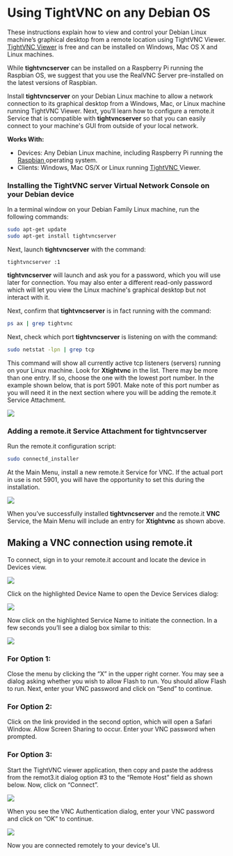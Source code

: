 # Using TightVNC on any Debian OS

These instructions explain how to view and control your Debian Linux machine’s graphical desktop from a remote location using TightVNC Viewer. [TightVNC Viewer](http://www.tightvnc.com/) is free and can be installed on Windows, Mac OS X and Linux machines.

While **tightvncserver** can be installed on a Raspberry Pi running the Raspbian OS, we suggest that you use the RealVNC Server pre-installed on the latest versions of Raspbian.

Install **tightvncserver** on your Debian Linux machine to allow a network connection to its graphical desktop from a Windows, Mac, or Linux machine running TightVNC Viewer.  Next, you’ll learn how to configure a remote.it Service that is compatible with **tightvncserver** so that you can easily connect to your machine's GUI from outside of your local network.

**Works With:**

* Devices: Any Debian Linux machine, including Raspberry Pi running the [Raspbian ](https://www.raspberrypi.org/downloads/)operating system.
* Clients: Windows, Mac OS/X or Linux running [TightVNC ](http://www.tightvnc.com/)Viewer.

### **Installing the TightVNC server Virtual Network Console on your Debian device**

In a terminal window on your Debian Family Linux machine, run the following commands:

```bash
sudo apt-get update
sudo apt-get install tightvncserver
```

Next, launch **tightvncserver** with the command:

```text
tightvncserver :1
```

**tightvncserver** will launch and ask you for a password, which you will use later for connection.  You may also enter a different read-only password which will let you view the Linux machine's graphical desktop but not interact with it.

Next, confirm that **tightvncserver** is in fact running with the command:

```bash
ps ax | grep tightvnc
```

Next, check which port **tightvncserver** is listening on with the command:

```bash
sudo netstat -lpn | grep tcp 
```

This command will show all currently active tcp listeners \(servers\) running on your Linux machine. Look for **Xtightvnc** in the list.  There may be more than one entry.  If so, choose the one with the lowest port number.  In the example shown below, that is port 5901.  Make note of this port number as you will need it in the next section where you will be adding the remote.it Service Attachment.

![](../../.gitbook/assets/image%20%2856%29.png)

### **Adding a remote.it Service Attachment for tightvncserver**

Run the remote.it configuration script:

```bash
sudo connectd_installer
```

At the Main Menu, install a new remote.it Service for VNC.  If the actual port in use is not 5901, you will have the opportunity to set this during the installation.

![](../../.gitbook/assets/image%20%28465%29.png)

When you’ve successfully installed **tightvncserver** and the remote.it **VNC** Service, the Main Menu will include an entry for **Xtightvnc** as shown above.

##  **Making a VNC connection using remote.it**

To connect, sign in to your remote.it account and locate the device in Devices view.  

![](../../.gitbook/assets/image%20%28255%29.png)

Click on the highlighted Device Name to open the Device Services dialog:

![](../../.gitbook/assets/image%20%28477%29.png)

Now click on the highlighted Service Name to initiate the connection.  In a few seconds you’ll see a dialog box similar to this:

![](../../.gitbook/assets/image%20%28124%29.png)

### **For Option 1:**

Close the menu by clicking the “X” in the upper right corner.  You may see a dialog asking whether you wish to allow Flash to run.  You should allow Flash to run. Next, enter your VNC password and click on “Send” to continue.

### **For Option 2:**

Click on the link provided in the second option, which will open a Safari Window. Allow Screen Sharing to occur. Enter your VNC password when prompted. 

### **For Option 3:**

Start the TightVNC viewer application, then copy and paste the address from the remot3.it dialog option \#3 to the “Remote Host” field as shown below. Now, click on “Connect”.

![](../../.gitbook/assets/image%20%28160%29.png)

When you see the VNC Authentication dialog, enter your VNC password and click on “OK” to continue.

![](../../.gitbook/assets/image%20%28163%29.png)

Now you are connected remotely to your device's UI.

